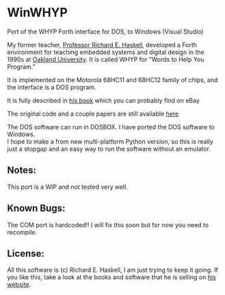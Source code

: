 # WinWHYP

Port of the WHYP Forth interface for DOS, to Windows (Visual Studio)

My former teacher, [Professor Richard E. Haskell](http://www.richardhaskell.com/), developed a Forth
environment for teaching embedded systems and digital design in the 1990s at [Oakland University](https://oakland.edu/).
It is called WHYP for "Words to Help You Program."

It is implemented on the Motorola 68HC11 and 68HC12 family of chips, and the interface is a DOS program.

It is fully described in [his book](https://www.amazon.com/Design-Embedded-Systems-68HC12-Microcontrollers/dp/0130832081)
which you can probably find on eBay

The original code and a couple papers are still available [here](http://www.cse.secs.oakland.edu/haskell/hc12_book.htm)

The DOS software can run in DOSBOX. I have ported the DOS software to Windows.  
I hope to make a from new multi-platform Python version, so this is really just a stopgap and an easy way to run the software without an emulator.

## Notes:

This port is a WIP and not tested very well.

## Known Bugs:

The COM port is hardcoded!!  I will fix this soon but for now you need to recompile.

## License:

All this software is (c) Richard E. Haskell, I am just trying to keep it going.
If you like this, take a look at the books and software that he is selling on [his website](http://www.richardhaskell.com/).

